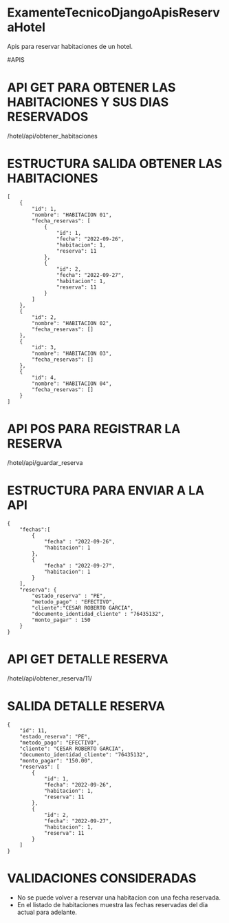 # ExamenteTecnicoDjangoApisReservaHotel
Apis para reservar habitaciones de un hotel.

#APIS
# API GET PARA OBTENER LAS HABITACIONES Y SUS DIAS RESERVADOS
/hotel/api/obtener_habitaciones

# ESTRUCTURA SALIDA OBTENER LAS HABITACIONES

    [
        {
            "id": 1,
            "nombre": "HABITACION 01",
            "fecha_reservas": [
                {
                    "id": 1,
                    "fecha": "2022-09-26",
                    "habitacion": 1,
                    "reserva": 11
                },
                {
                    "id": 2,
                    "fecha": "2022-09-27",
                    "habitacion": 1,
                    "reserva": 11
                }
            ]
        },
        {
            "id": 2,
            "nombre": "HABITACION 02",
            "fecha_reservas": []
        },
        {
            "id": 3,
            "nombre": "HABITACION 03",
            "fecha_reservas": []
        },
        {
            "id": 4,
            "nombre": "HABITACION 04",
            "fecha_reservas": []
        }
    ]

# API POS PARA REGISTRAR LA RESERVA
/hotel/api/guardar_reserva
# ESTRUCTURA PARA ENVIAR A LA API


    {
        "fechas":[ 
            {
                "fecha" : "2022-09-26",
                "habitacion": 1
            },
            {
                "fecha" : "2022-09-27",
                "habitacion": 1
            }
        ],
        "reserva": {
            "estado_reserva" : "PE",
            "metodo_pago" : "EFECTIVO",
            "cliente":"CESAR ROBERTO GARCIA",
            "documento_identidad_cliente" : "76435132",
            "monto_pagar" : 150
        }
    }

# API GET DETALLE RESERVA
/hotel/api/obtener_reserva/11/
# SALIDA DETALLE RESERVA
    {
        "id": 11,
        "estado_reserva": "PE",
        "metodo_pago": "EFECTIVO",
        "cliente": "CESAR ROBERTO GARCIA",
        "documento_identidad_cliente": "76435132",
        "monto_pagar": "150.00",
        "reservas": [
            {
                "id": 1,
                "fecha": "2022-09-26",
                "habitacion": 1,
                "reserva": 11
            },
            {
                "id": 2,
                "fecha": "2022-09-27",
                "habitacion": 1,
                "reserva": 11
            }
        ]
    }

# VALIDACIONES CONSIDERADAS
- No se puede volver a reservar una habitacion con una fecha reservada.
- En el listado de habitaciones muestra las fechas reservadas del día actual para adelante.